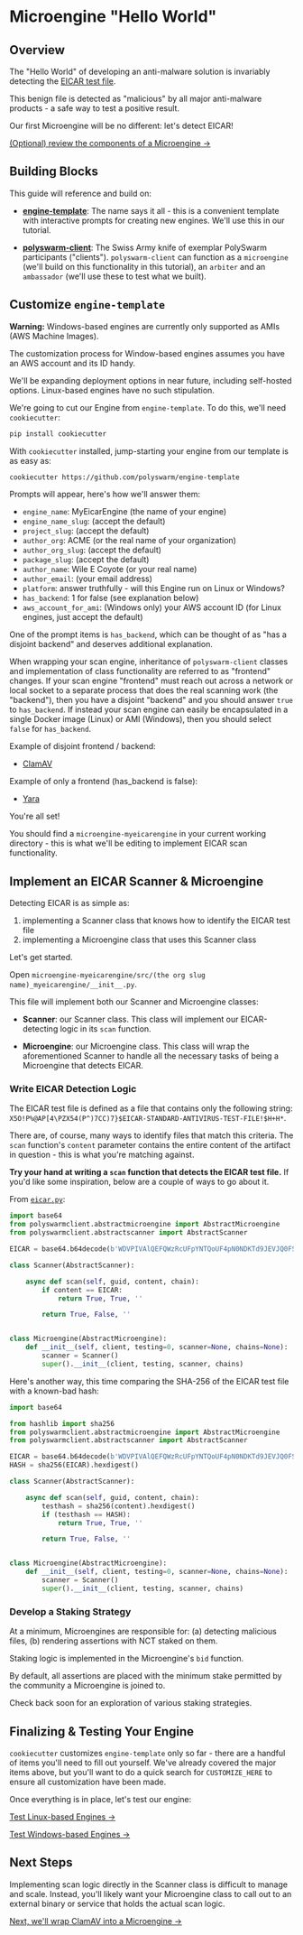 # Microengine "Hello World"

## Overview

The "Hello World" of developing an anti-malware solution is invariably detecting the [EICAR test file](https://en.wikipedia.org/wiki/EICAR_test_file).

This benign file is detected as "malicious" by all major anti-malware products - a safe way to test a positive result.

Our first Microengine will be no different: let's detect EICAR!

[(Optional) review the components of a Microengine →](/concepts-participants-microengine/#breaking-down-microengines)


## Building Blocks

This guide will reference and build on:

* [**engine-template**](https://github.com/polyswarm/engine-template):
The name says it all - this is a convenient template with interactive prompts for creating new engines.
We'll use this in our tutorial.

* [**polyswarm-client**](https://github.com/polyswarm/polyswarm-client):
The Swiss Army knife of exemplar PolySwarm participants ("clients").
`polyswarm-client` can function as a `microengine` (we'll build on this functionality in this tutorial), an `arbiter` and an `ambassador` (we'll use these to test what we built).


## Customize `engine-template`

<div class="m-flag m-flag--warning">
  <p>
    <strong>Warning:</strong>
    Windows-based engines are currently only supported as AMIs (AWS Machine Images).
  </p>
  <p>
    The customization process for Window-based engines assumes you have an AWS account and its ID handy.
  </p>
  <p>
    We'll be expanding deployment options in near future, including self-hosted options. Linux-based engines have no such stipulation.
  </p>
</div>

We're going to cut our Engine from `engine-template`.
To do this, we'll need `cookiecutter`:
```bash
pip install cookiecutter
```

With `cookiecutter` installed, jump-starting your engine from our template is as easy as:
```bash
cookiecutter https://github.com/polyswarm/engine-template
```

Prompts will appear, here's how we'll answer them:
* `engine_name`: MyEicarEngine (the name of your engine)
* `engine_name_slug`: (accept the default)
* `project_slug`: (accept the default)
* `author_org`: ACME (or the real name of your organization)
* `author_org_slug`: (accept the default)
* `package_slug`: (accept the default)
* `author_name`: Wile E Coyote (or your real name)
* `author_email`: (your email address)
* `platform`: answer truthfully - will this Engine run on Linux or Windows?
* `has_backend`: 1 for false (see explanation below)
* `aws_account_for_ami`: (Windows only) your AWS account ID (for Linux engines, just accept the default)

<div class="m-callout">
  <p>One of the prompt items is <code>has_backend</code>, which can be thought of as "has a disjoint backend" and deserves additional explanation.</p>
  <p>When wrapping your scan engine, inheritance of <code>polyswarm-client</code> classes and implementation of class functionality are referred to as "frontend" changes. If your scan engine "frontend" must reach out across a network or local socket to a separate process that does the real scanning work (the "backend"), then you have a disjoint "backend" and you should answer <code>true</code> to <code>has_backend</code>. If instead your scan engine can easily be encapsulated in a single Docker image (Linux) or AMI (Windows), then you should select <code>false</code> for <code>has_backend</code>.</p>
  <p>Example of disjoint frontend / backend:</p>
  <ul>
    <li><a href="https://github.com/polyswarm/polyswarm-client/blob/5959742f0014a582baf5046c7bf6694c23f7435e/src/microengine/clamav.py#L18">ClamAV</a></li>
  </ul>
  <p>Example of only a frontend (has_backend is false):</p>
  <ul>
    <li><a href="https://github.com/polyswarm/polyswarm-client/blob/master/src/microengine/yara.py">Yara</a></li>
  </ul>
</div>

You're all set!

You should find a `microengine-myeicarengine` in your current working directory - this is what we'll be editing to implement EICAR scan functionality.


## Implement an EICAR Scanner & Microengine

Detecting EICAR is as simple as:
1. implementing a Scanner class that knows how to identify the EICAR test file
1. implementing a Microengine class that uses this Scanner class

Let's get started.

Open `microengine-myeicarengine/src/(the org slug name)_myeicarengine/__init__.py`.

This file will implement both our Scanner and Microengine classes:

* **Scanner**: our Scanner class.
This class will implement our EICAR-detecting logic in its `scan` function.

* **Microengine**: our Microengine class.
This class will wrap the aforementioned Scanner to handle all the necessary tasks of being a Microengine that detects EICAR.


### Write EICAR Detection Logic

The EICAR test file is defined as a file that contains only the following string: `X5O!P%@AP[4\PZX54(P^)7CC)7}$EICAR-STANDARD-ANTIVIRUS-TEST-FILE!$H+H*`.

There are, of course, many ways to identify files that match this criteria.
The `scan` function's `content` parameter contains the entire content of the artifact in question - this is what you're matching against.

**Try your hand at writing a `scan` function that detects the EICAR test file.**
If you'd like some inspiration, below are a couple of ways to go about it.

From [`eicar.py`](https://github.com/polyswarm/polyswarm-client/blob/master/src/microengine/eicar.py):

```python
import base64
from polyswarmclient.abstractmicroengine import AbstractMicroengine
from polyswarmclient.abstractscanner import AbstractScanner

EICAR = base64.b64decode(b'WDVPIVAlQEFQWzRcUFpYNTQoUF4pN0NDKTd9JEVJQ0FSLVNUQU5EQVJELUFOVElWSVJVUy1URVNULUZJTEUhJEgrSCo=')

class Scanner(AbstractScanner):

    async def scan(self, guid, content, chain):
        if content == EICAR:
            return True, True, ''

        return True, False, ''


class Microengine(AbstractMicroengine):
    def __init__(self, client, testing=0, scanner=None, chains=None):
        scanner = Scanner()
        super().__init__(client, testing, scanner, chains)

```

Here's another way, this time comparing the SHA-256 of the EICAR test file with a known-bad hash:

```python
import base64

from hashlib import sha256
from polyswarmclient.abstractmicroengine import AbstractMicroengine
from polyswarmclient.abstractscanner import AbstractScanner

EICAR = base64.b64decode(b'WDVPIVAlQEFQWzRcUFpYNTQoUF4pN0NDKTd9JEVJQ0FSLVNUQU5EQVJELUFOVElWSVJVUy1URVNULUZJTEUhJEgrSCo=')
HASH = sha256(EICAR).hexdigest()

class Scanner(AbstractScanner):

    async def scan(self, guid, content, chain):
        testhash = sha256(content).hexdigest()
        if (testhash == HASH):
            return True, True, ''

        return True, False, ''


class Microengine(AbstractMicroengine):
    def __init__(self, client, testing=0, scanner=None, chains=None):
        scanner = Scanner()
        super().__init__(client, testing, scanner, chains)

```


### Develop a Staking Strategy

At a minimum, Microengines are responsible for: (a) detecting malicious files, (b) rendering assertions with NCT staked on them.

Staking logic is implemented in the Microengine's `bid` function.

By default, all assertions are placed with the minimum stake permitted by the community a Microengine is joined to.

Check back soon for an exploration of various staking strategies.


## Finalizing & Testing Your Engine

`cookiecutter` customizes `engine-template` only so far - there are a handful of items you'll need to fill out yourself.
We've already covered the major items above, but you'll want to do a quick search for `CUSTOMIZE_HERE` to ensure all customization have been made.

Once everything is in place, let's test our engine:

[Test Linux-based Engines →](/testing-linux/)

[Test Windows-based Engines →](/testing-windows/)


## Next Steps

Implementing scan logic directly in the Scanner class is difficult to manage and scale.
Instead, you'll likely want your Microengine class to call out to an external binary or service that holds the actual scan logic.

[Next, we'll wrap ClamAV into a Microengine →](/microengines-scratch-to-clamav/)
